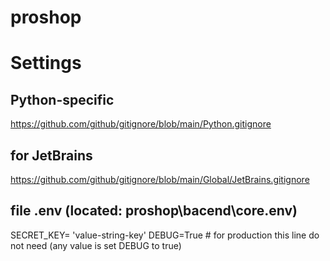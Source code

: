 # proshop

# Settings
## Python-specific
https://github.com/github/gitignore/blob/main/Python.gitignore
## for JetBrains
https://github.com/github/gitignore/blob/main/Global/JetBrains.gitignore

## file .env (located: proshop\bacend\core\.env)
SECRET_KEY= 'value-string-key'
DEBUG=True # for production this line do not need (any value is set DEBUG to true)

